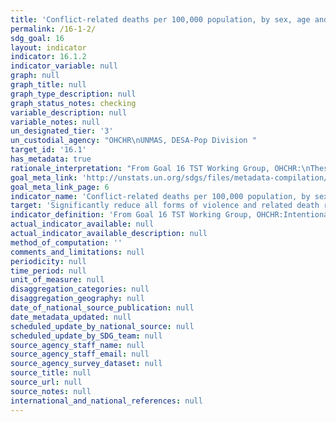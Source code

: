 ```yaml
---
title: 'Conflict-related deaths per 100,000 population, by sex, age and cause'
permalink: /16-1-2/
sdg_goal: 16
layout: indicator
indicator: 16.1.2
indicator_variable: null
graph: null
graph_title: null
graph_type_description: null
graph_status_notes: checking
variable_description: null
variable_notes: null
un_designated_tier: '3'
un_custodial_agency: "OHCHR\nUNMAS, DESA-Pop Division "
target_id: '16.1'
has_metadata: true
rationale_interpretation: "From Goal 16 TST Working Group, OHCHR:\nThese indicators refer to two forms of violent deaths (intentional homicide and conflict-related deaths). Intentional homicides occur in all countries of the world and have global applicability, while conflict-related deaths occur in countries afflicted by wars. \nThe rates of intentional homicide and conflict-related deaths should be kept separate, as combining them into one single indicator would risk collating two distinct phenomena and unequal sources of data. In particular, the quality of data on conflictrelated deaths is inevitably affected by the difficulties of producing accurate statistics in situations of armed conflict. \nMonitoring intentional homicides is necessary to better assess their causes and consequences and, in the longer term, to develop effective prevention measures. It is based on statistical data routinely produced by law enforcement authorities and/or public health institutions, with a high degree of international comparability. \nConflict-related deaths measure the direct impact of conflicts on populations in terms of losses of life. Whilst the global risk of violent death in armed conflict is generally lower than the global risk of homicidal violence, in affected countries armed conflict destroys lives and exerts substantial human costs, particularly in protracted internal conflict situations.\n\n From United Nations Mine Action Service: \n The presence of mines/ERW in conflict and post-conflict contexts is devastating for people and communities. These hazards cause grievous injury and death, impede peace operations, and hamper post-conflict reconstruction and development efforts. \nFindings from the M&E Mechanism for the UN Strategy 2013-2018 (UN M&E Mechanism) illustrate the deadly risk posed by mines/ERW in affected countries and territories in which the UN operates; in particular, the disproportionate impact of explosive hazards on the civilians who constitute more than half of the casualties from mines/ERW. The regular monitoring of mine/ERW casualty data through the global mechanism of the Sustainable Development Goals will significantly enhance the capacity of affected countries and territories including Member States, UN entities, and civil society to understand the scope of these threats and effectively mitigate the harms they cause."
goal_meta_link: 'http://unstats.un.org/sdgs/files/metadata-compilation/Metadata-Goal-16.pdf'
goal_meta_link_page: 6
indicator_name: 'Conflict-related deaths per 100,000 population, by sex, age and cause'
target: 'Significantly reduce all forms of violence and related death rates everywhere.'
indicator_definition: 'From Goal 16 TST Working Group, OHCHR:Intentional homicide is defined as the unlawful death inflicted upon a person with the intent of cause death or serious injury (Source: International Classification of Crime for Statistical Purposes, 2015). In a narrow sense, conflict-related deaths refer to those deaths caused by warring parties directly related to combat, such as traditional battlefield fighting and bombardments. In a broader sense, conflict-related deaths also include killings that amount to war crimes, such as targeting of civilians or of military ''hors combat''. The rates are defined as the total count of intentional homicides and conflict-related deaths, respectively, divided by the total resident population, expressed per 100,000 population. From United Nations Mine Action Service:  The count of conflict-related deaths caused by mines/ERW should include "individuals killed or injured in incidents involving devices detonated by the presence, proximity, or contact of a person or a vehicle, such as all antipersonnel mines, antivehicle mines, abandoned explosive ordnance (AXO), unexploded ordnance (UXO), and victim-activated IEDs."'
actual_indicator_available: null
actual_indicator_available_description: null
method_of_computation: ''
comments_and_limitations: null
periodicity: null
time_period: null
unit_of_measure: null
disaggregation_categories: null
disaggregation_geography: null
date_of_national_source_publication: null
date_metadata_updated: null
scheduled_update_by_national_source: null
scheduled_update_by_SDG_team: null
source_agency_staff_name: null
source_agency_staff_email: null
source_agency_survey_dataset: null
source_title: null
source_url: null
source_notes: null
international_and_national_references: null
---
```

